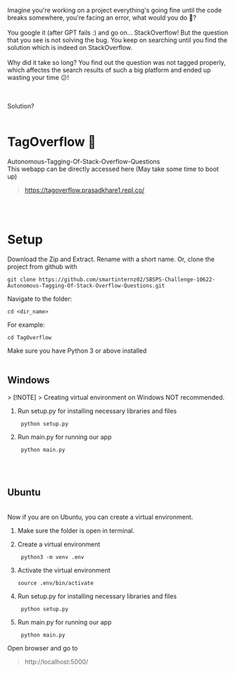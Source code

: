 Imagine you're working on a project everything's going fine until the code breaks somewhere, you're facing an error, what would you do 🤔?<br><br>
You google it (after GPT fails :) and go on... StackOverflow! But the question that you see is not solving the bug. You keep on searching until you find the solution which is indeed on StackOverflow.<br><br>
Why did it take so long? You find out the question was not tagged properly, which affectes the search results of such a big platform and ended up wasting your time 😕!

<br><br>
Solution?
<br><br>
# TagOverflow 💯
Autonomous-Tagging-Of-Stack-Overflow-Questions
<br>
This webapp can be directly accessed here (May take some time to boot up)

> https://tagoverflow.prasadkhare1.repl.co/

<br><br>
# Setup
Download the Zip and Extract. Rename with a short name.
Or, clone the project from github with
```
git clone https://github.com/smartinternz02/SBSPS-Challenge-10622-Autonomous-Tagging-Of-Stack-Overflow-Questions.git
```

Navigate to the folder:
```
cd <dir_name>
```

For example:
```
cd TagOverflow
```
Make sure you have Python 3 or above installed
<br><br>
<h2>Windows</h2>
> [!NOTE]
> Creating virtual environment on Windows NOT recommended.

1. Run setup.py for installing necessary libraries and files
   ```
    python setup.py
   ```

2. Run main.py for running our app
   ```
    python main.py
   ```
<br><br>
<h2>Ubuntu</h2>
<br>
Now if you are on Ubuntu, you can create a virtual environment.

1. Make sure the folder is open in terminal.
2. Create a virtual environment
   ```
    python3 -m venv .env
   ```

3. Activate the virtual environment
   ```
   source .env/bin/activate
   ```

4. Run setup.py for installing necessary libraries and files
   ```
    python setup.py
   ```

5. Run main.py for running our app
   ```
    python main.py
   ```

Open browser and go to
> http://localhost:5000/
